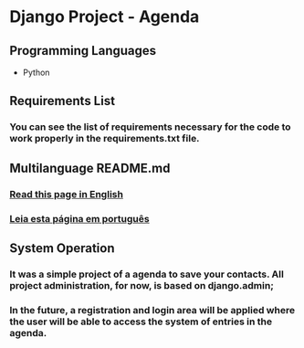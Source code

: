 # Django Project - Agenda
## Programming Languages

- Python

## Requirements List
### You can see the list of requirements necessary for the code to work properly in the requirements.txt file.

## Multilanguage README.md
### [Read this page in English](https://github.com/themegazord/project-agenda/blob/main/readme.md)
### [Leia esta página em português](https://github.com/themegazord/project-agenda/blob/main/pt-readme.md)

## System Operation
### It was a simple project of a agenda to save your contacts. All project administration, for now, is based on django.admin;

### In the future, a registration and login area will be applied where the user will be able to access the system of entries in the agenda.

